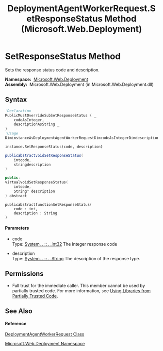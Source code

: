 ﻿---
title: DeploymentAgentWorkerRequest.SetResponseStatus Method  (Microsoft.Web.Deployment)
TOCTitle: SetResponseStatus Method
ms:assetid: M:Microsoft.Web.Deployment.DeploymentAgentWorkerRequest.SetResponseStatus(System.Int32,System.String)
ms:mtpsurl: https://msdn.microsoft.com/en-us/library/microsoft.web.deployment.deploymentagentworkerrequest.setresponsestatus(v=VS.90)
ms:contentKeyID: 20209084
ms.date: 05/02/2012
mtps_version: v=VS.90
f1_keywords:
- Microsoft.Web.Deployment.DeploymentAgentWorkerRequest.SetResponseStatus
dev_langs:
- CSharp
- JScript
- VB
- c++
api_location:
- Microsoft.Web.Deployment.dll
api_name:
- Microsoft.Web.Deployment.DeploymentAgentWorkerRequest.SetResponseStatus
api_type:
- Managed
topic_type:
- apiref
- kbSyntax
product_family_name: VS
ROBOTS: INDEX,FOLLOW
---

# SetResponseStatus Method

Sets the response status code and description.

**Namespace:**  [Microsoft.Web.Deployment](microsoft-web-deployment-namespace.md)  
**Assembly:**  Microsoft.Web.Deployment (in Microsoft.Web.Deployment.dll)

## Syntax

``` vb
'Declaration
PublicMustOverrideSubSetResponseStatus ( _
    codeAsInteger, _
    descriptionAsString _
)
'Usage
DiminstanceAsDeploymentAgentWorkerRequestDimcodeAsIntegerDimdescriptionAsString

instance.SetResponseStatus(code, description)
```

``` csharp
publicabstractvoidSetResponseStatus(
    intcode,
    stringdescription
)
```

``` c++
public:
virtualvoidSetResponseStatus(
    intcode, 
    String^ description
) abstract
```

``` jscript
publicabstractfunctionSetResponseStatus(
    code : int, 
    description : String
)
```

#### Parameters

  - code  
    Type: [System. . :: . .Int32](https://msdn.microsoft.com/en-us/library/td2s409d\(v=vs.90\))  
    The integer response code  

<!-- end list -->

  - description  
    Type: [System. . :: . .String](https://msdn.microsoft.com/en-us/library/s1wwdcbf\(v=vs.90\))  
    The description of the response type.  

## Permissions

  - Full trust for the immediate caller. This member cannot be used by partially trusted code. For more information, see [Using Libraries from Partially Trusted Code](https://msdn.microsoft.com/en-us/library/8skskf63\(v=vs.90\)).

## See Also

#### Reference

[DeploymentAgentWorkerRequest Class](deploymentagentworkerrequest-class-microsoft-web-deployment.md)

[Microsoft.Web.Deployment Namespace](microsoft-web-deployment-namespace.md)

